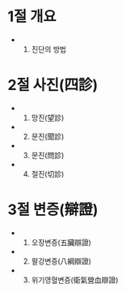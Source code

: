 # 1절 개요
- 1. 진단의 방법
# 2절 사진(四診)
- 1. 망진(望診) 
- 2. 문진(聞診)
- 3. 문진(問診)
- 4. 절진(切診)
# 3절 변증(辯證)
- 1. 오장변증(五臟辯證)
- 2. 팔강변증(八綱辯證)
- 3. 위기영혈변증(衛氣營血辯證)